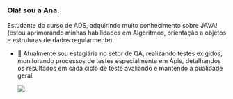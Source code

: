 ### Olá! sou a Ana.
Estudante do curso de ADS, adquirindo muito conhecimento sobre JAVA! (estou aprimorando minhas habilidades em Algoritmos, orientação a objetos e estruturas de dados regularmente).

- 🌱 Atualmente sou estagiária no setor de QA, realizando testes exigidos, monitorando processos de testes especialmente em Apis, detalhandos os resultados em cada ciclo de teste avaliando e mantendo a qualidade geral.




  [<img src="https://img.shields.io/badge/linkedin-%230077B5.svg?&style=for-the-badge&logo=linkedin&logoColor=white" />](https://www.linkedin.com/in/ana-monteiro-paula//) 

